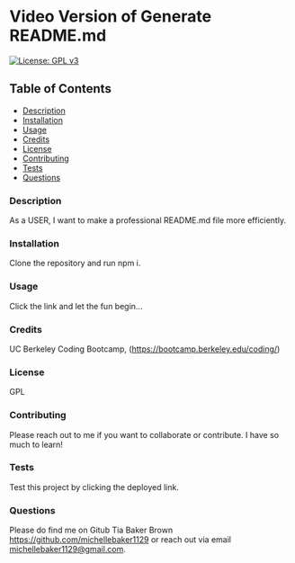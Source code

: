 # Video Version of Generate README.md

[![License: GPL v3](https://img.shields.io/badge/License-GPLv3-blue.svg)](https://www.gnu.org/licenses/gpl-3.0)

## Table of Contents
- [Description](#description)
- [Installation](#installation)
- [Usage](#usage)
- [Credits](#credits)
- [License](#license)
- [Contributing](#contributing)
- [Tests](#tests)
- [Questions](#questions)



### Description
As a USER, I want to make a professional README.md file more efficiently. 

### Installation
Clone the repository and run npm i.

### Usage
Click the link and let the fun begin...

### Credits
UC Berkeley Coding Bootcamp, (https://bootcamp.berkeley.edu/coding/)

### License
GPL

### Contributing
Please reach out to me if you want to collaborate or contribute. I have so much to learn!

### Tests
Test this project by clicking the deployed link.

### Questions
Please do find me on Gitub Tia Baker Brown https://github.com/michellebaker1129 or reach out via email michellebaker1129@gmail.com.


